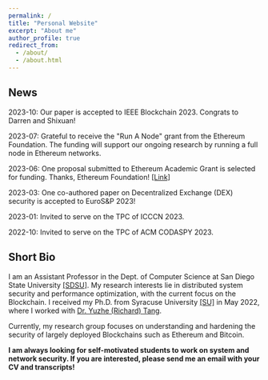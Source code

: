 ```yaml
---
permalink: /
title: "Personal Website"
excerpt: "About me"
author_profile: true
redirect_from: 
  - /about/
  - /about.html
---
```


News
----
2023-10: Our paper is accepted to IEEE Blockchain 2023. Congrats to Darren and Shixuan!

2023-07: Grateful to receive the "Run A Node" grant from the Ethereum Foundation. The funding will support our ongoing research by running a full node in Ethereum networks. 

2023-06: One proposal submitted to Ethereum Academic Grant is selected for funding. Thanks, Ethereum Foundation! [[Link]](https://blog.ethereum.org/2023/06/28/academic-grants-round-23)

2023-03: One co-authored paper on Decentralized Exchange (DEX) security is accepted to EuroS&P 2023!

2023-01: Invited to serve on the TPC of ICCCN 2023.

2022-10: Invited to serve on the TPC of ACM CODASPY 2023.



Short Bio
----
I am an Assistant Professor in the Dept. of Computer Science at San Diego State University [[SDSU]](https://cs.sdsu.edu/). My research interests lie in distributed system security and performance optimization, with the current focus on the Blockchain. I received my Ph.D. from Syracuse University [[SU]](http://eng-cs.syr.edu/our-departments/electrical-engineering-and-computer-science) in May 2022, where I worked with [Dr. Yuzhe (Richard) Tang](http://tristartom.github.io/). 

Currently, my research group focuses on understanding and hardening the security of largely deployed Blockchains such as Ethereum and Bitcoin.

 **I am always looking for self-motivated students to work on system and network security. If you are interested, please send me an email with your CV and transcripts!** 




